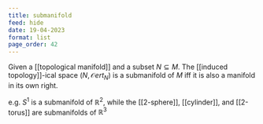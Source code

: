 ```yaml
---
title: submanifold
feed: hide
date: 19-04-2023
format: list
page_order: 42
---
```



Given a [[topological manifold]] and a subset $N\subseteq M$. The [[induced topology]]-ical space $(N, \mathcal Oert_N)$ is a submanifold of $M$ iff it is also a manifold in its own right.

e.g. $S^1$ is a submanifold of $\mathbb R^2$, while the [[2-sphere]], [[cylinder]], and [[2-torus]] are submanifolds of $\mathbb R^3$